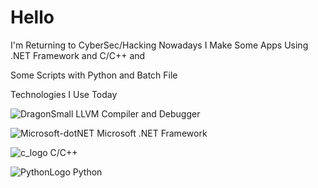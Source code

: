 # Hello


I'm Returning to CyberSec/Hacking Nowadays I Make Some Apps Using .NET Framework and C/C++ and 

Some Scripts with Python and Batch File

Technologies I Use Today

![DragonSmall](https://user-images.githubusercontent.com/55853571/123715455-b6bfbd80-d84e-11eb-9a59-139d323ae1cd.png)
LLVM Compiler and Debugger

![Microsoft-dotNET](https://user-images.githubusercontent.com/55853571/123715661-246be980-d84f-11eb-82f2-0445a2155cd6.png)
Microsoft .NET Framework

![c_logo](https://user-images.githubusercontent.com/55853571/123715711-3fd6f480-d84f-11eb-983c-c324864ab533.png)
C/C++

![PythonLogo](https://user-images.githubusercontent.com/55853571/123715749-52512e00-d84f-11eb-81e0-eb53102bd1bb.png)
Python
